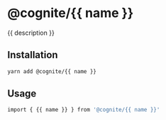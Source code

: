 # @cognite/{{ name }}

{{ description }}

## Installation

```sh
yarn add @cognite/{{ name }}
```

## Usage

```sh
import { {{ name }} } from '@cognite/{{ name }}'
```

